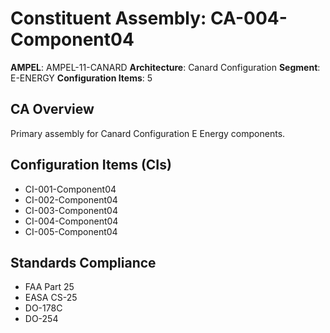 # Constituent Assembly: CA-004-Component04

**AMPEL**: AMPEL-11-CANARD
**Architecture**: Canard Configuration
**Segment**: E-ENERGY
**Configuration Items**: 5

## CA Overview
Primary assembly for Canard Configuration E Energy components.

## Configuration Items (CIs)
- CI-001-Component04
- CI-002-Component04
- CI-003-Component04
- CI-004-Component04
- CI-005-Component04

## Standards Compliance
- FAA Part 25
- EASA CS-25
- DO-178C
- DO-254
